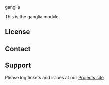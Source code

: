 ganglia

This is the ganglia module.

License
-------


Contact
-------


Support
-------

Please log tickets and issues at our [Projects site](http://projects.example.com)
